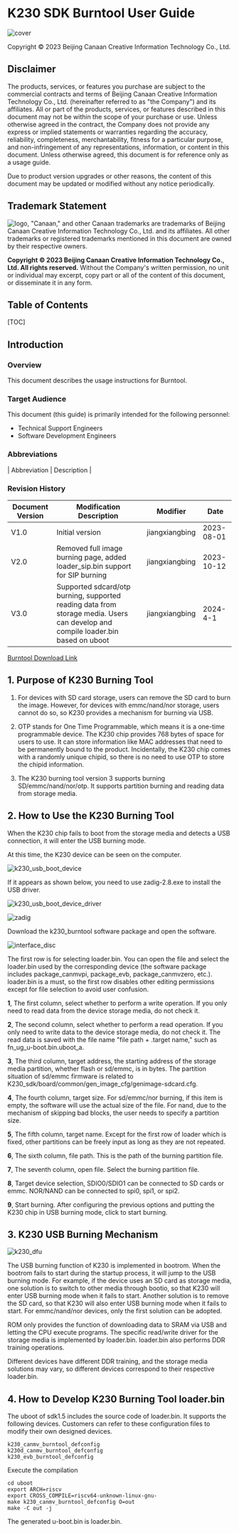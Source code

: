 # K230 SDK Burntool User Guide

![cover](../../../../zh/01_software/pc/burntool/images/canaan-cover.png)

Copyright © 2023 Beijing Canaan Creative Information Technology Co., Ltd.

<div style="page-break-after:always"></div>

## Disclaimer

The products, services, or features you purchase are subject to the commercial contracts and terms of Beijing Canaan Creative Information Technology Co., Ltd. (hereinafter referred to as "the Company") and its affiliates. All or part of the products, services, or features described in this document may not be within the scope of your purchase or use. Unless otherwise agreed in the contract, the Company does not provide any express or implied statements or warranties regarding the accuracy, reliability, completeness, merchantability, fitness for a particular purpose, and non-infringement of any representations, information, or content in this document. Unless otherwise agreed, this document is for reference only as a usage guide.

Due to product version upgrades or other reasons, the content of this document may be updated or modified without any notice periodically.

## Trademark Statement

![logo](../../../../zh/01_software/pc/burntool/images/logo.png), "Canaan," and other Canaan trademarks are trademarks of Beijing Canaan Creative Information Technology Co., Ltd. and its affiliates. All other trademarks or registered trademarks mentioned in this document are owned by their respective owners.

**Copyright © 2023 Beijing Canaan Creative Information Technology Co., Ltd. All rights reserved.**
Without the Company's written permission, no unit or individual may excerpt, copy part or all of the content of this document, or disseminate it in any form.

<div style="page-break-after:always"></div>

## Table of Contents

[TOC]

## Introduction

### Overview

This document describes the usage instructions for Burntool.

### Target Audience

This document (this guide) is primarily intended for the following personnel:

- Technical Support Engineers
- Software Development Engineers

### Abbreviations

| Abbreviation | Description |

### Revision History

| Document Version | Modification Description                                      | Modifier       | Date       |
|------------------|---------------------------------------------------------------|----------------|------------|
| V1.0             | Initial version                                               | jiangxiangbing | 2023-08-01 |
| V2.0             | Removed full image burning page, added loader_sip.bin support for SIP burning | jiangxiangbing | 2023-10-12 |
| V3.0             | Supported sdcard/otp burning, supported reading data from storage media. Users can develop and compile loader.bin based on uboot | jiangxiangbing | 2024-4-1 |

[Burntool Download Link](https://kendryte-download.canaan-creative.com/k230/downloads/burn_tool/k230_burntool_v3.7z)

## 1. Purpose of K230 Burning Tool

1. For devices with SD card storage, users can remove the SD card to burn the image. However, for devices with emmc/nand/nor storage, users cannot do so, so K230 provides a mechanism for burning via USB.

1. OTP stands for One Time Programmable, which means it is a one-time programmable device. The K230 chip provides 768 bytes of space for users to use. It can store information like MAC addresses that need to be permanently bound to the product. Incidentally, the K230 chip comes with a randomly unique chipid, so there is no need to use OTP to store the chipid information.

1. The K230 burning tool version 3 supports burning SD/emmc/nand/nor/otp. It supports partition burning and reading data from storage media.

## 2. How to Use the K230 Burning Tool

When the K230 chip fails to boot from the storage media and detects a USB connection, it will enter the USB burning mode.

At this time, the K230 device can be seen on the computer.

![k230_usb_boot_device](../../../../zh/01_software/pc/burntool/images/k230_usb_boot_device.png)

If it appears as shown below, you need to use zadig-2.8.exe to install the USB driver.

![k230_usb_boot_device_driver](../../../../zh/01_software/pc/burntool/images/k230_usb_boot_device_driver.png)

![zadig](../../../../zh/01_software/pc/burntool/images/zadig.png)

Download the k230_burntool software package and open the software.

![interface_disc](../../../../zh/01_software/pc/burntool/images/interface_disc.png)

The first row is for selecting loader.bin. You can open the file and select the loader.bin used by the corresponding device (the software package includes package_canmvpi, package_evb, package_canmvzero, etc.). loader.bin is a must, so the first row disables other editing permissions except for file selection to avoid user confusion.

**1**, The first column, select whether to perform a write operation. If you only need to read data from the device storage media, do not check it.

**2**, The second column, select whether to perform a read operation. If you only need to write data to the device storage media, do not check it. The read data is saved with the file name "file path + .target name," such as fn_ug_u-boot.bin.uboot_a.

**3**, The third column, target address, the starting address of the storage media partition, whether flash or sd/emmc, is in bytes. The partition situation of sd/emmc firmware is related to K230_sdk/board/common/gen_image_cfg/genimage-sdcard.cfg.

**4**, The fourth column, target size. For sd/emmc/nor burning, if this item is empty, the software will use the actual size of the file. For nand, due to the mechanism of skipping bad blocks, the user needs to specify a partition size.

**5**, The fifth column, target name. Except for the first row of loader which is fixed, other partitions can be freely input as long as they are not repeated.

**6**, The sixth column, file path. This is the path of the burning partition file.

**7**, The seventh column, open file. Select the burning partition file.

**8**, Target device selection, SDIO0/SDIO1 can be connected to SD cards or emmc. NOR/NAND can be connected to spi0, spi1, or spi2.

**9**, Start burning. After configuring the previous options and putting the K230 chip in USB burning mode, click to start burning.

## 3. K230 USB Burning Mechanism

![k230_dfu](../../../../en/01_software/pc/burntool/images/0.png)

The USB burning function of K230 is implemented in bootrom. When the bootrom fails to start during the startup process, it will jump to the USB burning mode. For example, if the device uses an SD card as storage media, one solution is to switch to other media through bootio, so that K230 will enter USB burning mode when it fails to start. Another solution is to remove the SD card, so that K230 will also enter USB burning mode when it fails to start. For emmc/nand/nor devices, only the first solution can be adopted.

ROM only provides the function of downloading data to SRAM via USB and letting the CPU execute programs. The specific read/write driver for the storage media is implemented by loader.bin. loader.bin also performs DDR training operations.

Different devices have different DDR training, and the storage media solutions may vary, so different devices correspond to their respective loader.bin.

## 4. How to Develop K230 Burning Tool loader.bin

The uboot of sdk1.5 includes the source code of loader.bin. It supports the following devices. Customers can refer to these configuration files to modify their own designed devices.

```shell
k230_canmv_burntool_defconfig
k230d_canmv_burntool_defconfig
k230_evb_burntool_defconfig
```

Execute the compilation

```shell
cd uboot
export ARCH=riscv
export CROSS_COMPILE=riscv64-unknown-linux-gnu-
make k230_canmv_burntool_defconfig O=out
make -C out -j
```

The generated u-boot.bin is loader.bin.
